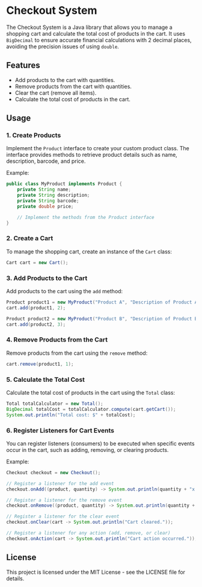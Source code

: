 # Checkout System

The Checkout System is a Java library that allows you to manage a shopping cart and calculate the total cost of products in the cart. It uses `BigDecimal` to ensure accurate financial calculations with 2 decimal places, avoiding the precision issues of using `double`.

## Features

- Add products to the cart with quantities.
- Remove products from the cart with quantities.
- Clear the cart (remove all items).
- Calculate the total cost of products in the cart.

## Usage

### 1. Create Products

Implement the `Product` interface to create your custom product class. The interface provides methods to retrieve product details such as name, description, barcode, and price.

Example:

```java
public class MyProduct implements Product {
    private String name;
    private String description;
    private String barcode;
    private double price;

    // Implement the methods from the Product interface
}
```

### 2. Create a Cart

To manage the shopping cart, create an instance of the `Cart` class:

```java
Cart cart = new Cart();
```

### 3. Add Products to the Cart

Add products to the cart using the `add` method:

```java
Product product1 = new MyProduct("Product A", "Description of Product A", "1234567890", 10.99);
cart.add(product1, 2);

Product product2 = new MyProduct("Product B", "Description of Product B", "0987654321", 5.49);
cart.add(product2, 3);
```

### 4. Remove Products from the Cart

Remove products from the cart using the `remove` method:

```java
cart.remove(product1, 1);
```

### 5. Calculate the Total Cost

Calculate the total cost of products in the cart using the `Total` class:

```java
Total totalCalculator = new Total();
BigDecimal totalCost = totalCalculator.compute(cart.getCart());
System.out.println("Total cost: $" + totalCost);
```

### 6. Register Listeners for Cart Events

You can register listeners (consumers) to be executed when specific events occur in the cart, such as adding, removing, or clearing products.

Example:

```java
Checkout checkout = new Checkout();

// Register a listener for the add event
checkout.onAdd((product, quantity) -> System.out.println(quantity + "x " + product.getName() + " added to cart."));

// Register a listener for the remove event
checkout.onRemove((product, quantity) -> System.out.println(quantity + "x " + product.getName() + " removed from cart."));

// Register a listener for the clear event
checkout.onClear(cart -> System.out.println("Cart cleared."));

// Register a listener for any action (add, remove, or clear)
checkout.onAction(cart -> System.out.println("Cart action occurred."));
```

## License

This project is licensed under the MIT License - see the LICENSE file for details.